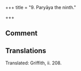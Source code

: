 +++
title = "9. Paryāya the ninth."

+++
## Comment


## Translations
Translated: Griffith, ii. 208.

